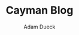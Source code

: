 ---
title: "Cayman Blog"
github: https://github.com/adueck/cayman-blog
demo: https://adueck.github.io/cayman-blog/
author: Adam Dueck
ssg:
  - Jekyll
cms:
  - No Cms
---